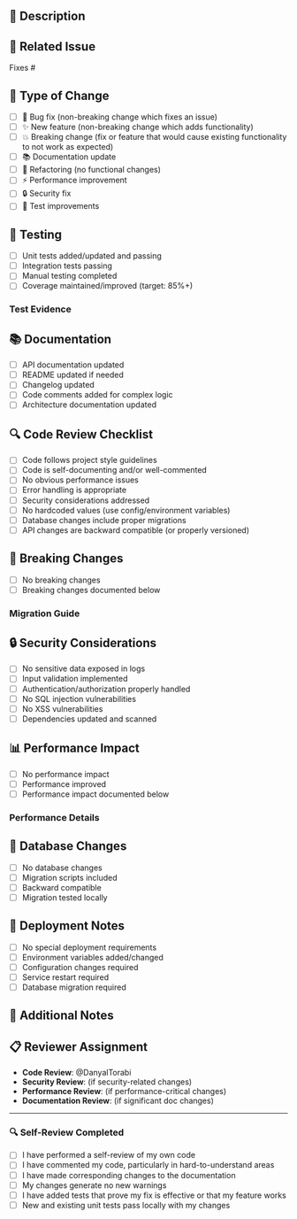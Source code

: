 ## 🎯 Description
<!-- Brief description of what this PR does -->

## 🔗 Related Issue
<!-- Link to the GitHub issue this PR addresses -->
Fixes #

## 🔄 Type of Change
<!-- Mark with an `x` all that apply -->
- [ ] 🐛 Bug fix (non-breaking change which fixes an issue)
- [ ] ✨ New feature (non-breaking change which adds functionality)
- [ ] 💥 Breaking change (fix or feature that would cause existing functionality to not work as expected)
- [ ] 📚 Documentation update
- [ ] 🔧 Refactoring (no functional changes)
- [ ] ⚡ Performance improvement
- [ ] 🔒 Security fix
- [ ] 🧪 Test improvements

## 🧪 Testing
<!-- Describe the tests you ran to verify your changes -->
- [ ] Unit tests added/updated and passing
- [ ] Integration tests passing
- [ ] Manual testing completed
- [ ] Coverage maintained/improved (target: 85%+)

### Test Evidence
<!-- Add screenshots, logs, or test output if applicable -->

## 📚 Documentation
<!-- Mark with an `x` all that apply -->
- [ ] API documentation updated
- [ ] README updated if needed
- [ ] Changelog updated
- [ ] Code comments added for complex logic
- [ ] Architecture documentation updated

## 🔍 Code Review Checklist
<!-- For reviewers -->
- [ ] Code follows project style guidelines
- [ ] Code is self-documenting and/or well-commented
- [ ] No obvious performance issues
- [ ] Error handling is appropriate
- [ ] Security considerations addressed
- [ ] No hardcoded values (use config/environment variables)
- [ ] Database changes include proper migrations
- [ ] API changes are backward compatible (or properly versioned)

## 🚦 Breaking Changes
<!-- If this is a breaking change, describe the impact and migration path -->
- [ ] No breaking changes
- [ ] Breaking changes documented below

### Migration Guide
<!-- If breaking changes exist, provide migration instructions -->

## 🔒 Security Considerations
<!-- Mark with an `x` all that apply -->
- [ ] No sensitive data exposed in logs
- [ ] Input validation implemented
- [ ] Authentication/authorization properly handled
- [ ] No SQL injection vulnerabilities
- [ ] No XSS vulnerabilities
- [ ] Dependencies updated and scanned

## 📊 Performance Impact
<!-- Describe any performance implications -->
- [ ] No performance impact
- [ ] Performance improved
- [ ] Performance impact documented below

### Performance Details
<!-- Add details about performance changes -->

## 🔄 Database Changes
<!-- If database changes are included -->
- [ ] No database changes
- [ ] Migration scripts included
- [ ] Backward compatible
- [ ] Migration tested locally

## 🚀 Deployment Notes
<!-- Any special deployment considerations -->
- [ ] No special deployment requirements
- [ ] Environment variables added/changed
- [ ] Configuration changes required
- [ ] Service restart required
- [ ] Database migration required

## 📝 Additional Notes
<!-- Any additional information for reviewers -->

## 📋 Reviewer Assignment
<!-- Tag specific reviewers for different aspects -->
- **Code Review**: @DanyalTorabi
- **Security Review**: (if security-related changes)
- **Performance Review**: (if performance-critical changes)
- **Documentation Review**: (if significant doc changes)

---

### 🔍 Self-Review Completed
- [ ] I have performed a self-review of my own code
- [ ] I have commented my code, particularly in hard-to-understand areas
- [ ] I have made corresponding changes to the documentation
- [ ] My changes generate no new warnings
- [ ] I have added tests that prove my fix is effective or that my feature works
- [ ] New and existing unit tests pass locally with my changes
